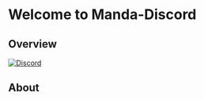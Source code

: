 # Welcome to Manda-Discord
## Overview
[![Discord](https://discordapp.com/api/guilds/530876836268343296/widget.png)](https://discord.gg/x2kpXqs)
## About
